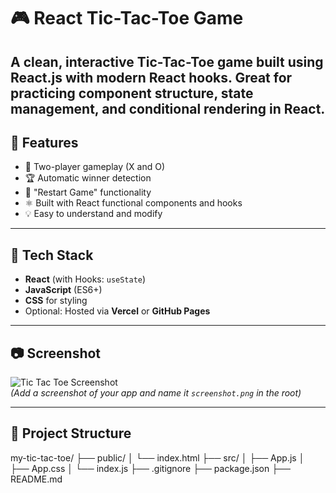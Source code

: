 # 🎮 React Tic-Tac-Toe Game

A clean, interactive **Tic-Tac-Toe** game built using **React.js** with modern React hooks. Great for practicing component structure, state management, and conditional rendering in React.
---

## 🚀 Features

- 🧠 Two-player gameplay (X and O)
- 🏆 Automatic winner detection
- 🔁 "Restart Game" functionality
- ⚛️ Built with React functional components and hooks
- 💡 Easy to understand and modify

---

## 🧱 Tech Stack

- **React** (with Hooks: `useState`)
- **JavaScript** (ES6+)
- **CSS** for styling
- Optional: Hosted via **Vercel** or **GitHub Pages**

---

## 📷 Screenshot

![Tic Tac Toe Screenshot](screenshot.png)  
*(Add a screenshot of your app and name it `screenshot.png` in the root)*

---

## 📁 Project Structure
my-tic-tac-toe/
├── public/
│ └── index.html
├── src/
│ ├── App.js
│ ├── App.css
│ └── index.js
├── .gitignore
├── package.json
├── README.md


